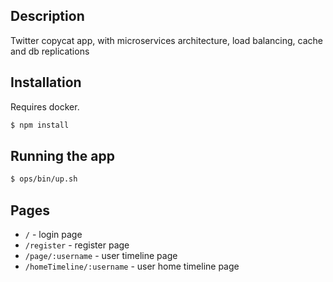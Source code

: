 ## Description

Twitter copycat app, with microservices architecture, load balancing, cache and db replications

## Installation
Requires docker.
```bash
$ npm install
```

## Running the app

```bash
$ ops/bin/up.sh
```

## Pages
- `/` - login page
- `/register` - register page
- `/page/:username` - user timeline page
- `/homeTimeline/:username` - user home timeline page
